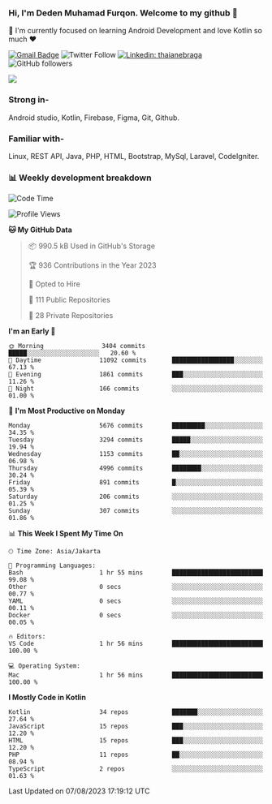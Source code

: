 ### Hi, I'm Deden Muhamad Furqon. Welcome to my github 👋

<!--
**furqoncreative/furqoncreative** is a ✨ _special_ ✨ repository because its `README.md` (this file) appears on your GitHub profile.

Here are some ideas to get you started:

- 🔭 I’m currently working on ...
- 👯 I’m looking to collaborate on ...
- 🤔 I’m looking for help with ...
- 💬 Ask me about ...
- 📫 How to reach me: ...
- 😄 Pronouns: ...
- ⚡ Fun fact: ...
-->

  🌱 I'm currently focused on learning Android Development and love Kotlin so much ❤ 

[![Gmail Badge](https://img.shields.io/badge/-furqoncreative24@gmail.com-c14438?style=flat-square&logo=Gmail&logoColor=white&link=mailto:furqoncreative24@gmail.com)](mailto:furqoncreative24@gmail.com)
![Twitter Follow](https://img.shields.io/twitter/follow/furqoncreative?label=Follow)
[![Linkedin: thaianebraga](https://img.shields.io/badge/-Deden_Muhamad_Furqon-blue?style=flat-square&logo=Linkedin&logoColor=white&link=https://www.linkedin.com/in/anmol-p-singh/)](https://www.linkedin.com/in/furqoncreative/)
![GitHub followers](https://img.shields.io/github/followers/furqoncreative?label=Follow&style=social)

<img src="https://github-readme-stats.sera5-dev.vercel.app/api?username=furqoncreative&hide=stars&show_icons=true&count_private=true&include_all_commits=true&title_color=#008080&icon_color=#008080&hide_border=true" width="">

### Strong in-

Android studio, Kotlin, Firebase, Figma, Git, Github.

### Familiar with-
Linux, REST API, Java, PHP, HTML, Bootstrap, MySql, Laravel, CodeIgniter.

### 📊 Weekly development breakdown

<!--START_SECTION:waka-->
![Code Time](http://img.shields.io/badge/Code%20Time-1%2C291%20hrs%2018%20mins-blue)

![Profile Views](http://img.shields.io/badge/Profile%20Views-0-blue)

**🐱 My GitHub Data** 

> 📦 990.5 kB Used in GitHub's Storage 
 > 
> 🏆 936 Contributions in the Year 2023
 > 
> 💼 Opted to Hire
 > 
> 📜 111 Public Repositories 
 > 
> 🔑 28 Private Repositories 
 > 
**I'm an Early 🐤** 

```text
🌞 Morning                3404 commits        █████░░░░░░░░░░░░░░░░░░░░   20.60 % 
🌆 Daytime                11092 commits       █████████████████░░░░░░░░   67.13 % 
🌃 Evening                1861 commits        ███░░░░░░░░░░░░░░░░░░░░░░   11.26 % 
🌙 Night                  166 commits         ░░░░░░░░░░░░░░░░░░░░░░░░░   01.00 % 
```
📅 **I'm Most Productive on Monday** 

```text
Monday                   5676 commits        █████████░░░░░░░░░░░░░░░░   34.35 % 
Tuesday                  3294 commits        █████░░░░░░░░░░░░░░░░░░░░   19.94 % 
Wednesday                1153 commits        ██░░░░░░░░░░░░░░░░░░░░░░░   06.98 % 
Thursday                 4996 commits        ████████░░░░░░░░░░░░░░░░░   30.24 % 
Friday                   891 commits         █░░░░░░░░░░░░░░░░░░░░░░░░   05.39 % 
Saturday                 206 commits         ░░░░░░░░░░░░░░░░░░░░░░░░░   01.25 % 
Sunday                   307 commits         ░░░░░░░░░░░░░░░░░░░░░░░░░   01.86 % 
```


📊 **This Week I Spent My Time On** 

```text
🕑︎ Time Zone: Asia/Jakarta

💬 Programming Languages: 
Bash                     1 hr 55 mins        █████████████████████████   99.08 % 
Other                    0 secs              ░░░░░░░░░░░░░░░░░░░░░░░░░   00.77 % 
YAML                     0 secs              ░░░░░░░░░░░░░░░░░░░░░░░░░   00.11 % 
Docker                   0 secs              ░░░░░░░░░░░░░░░░░░░░░░░░░   00.05 % 

🔥 Editors: 
VS Code                  1 hr 56 mins        █████████████████████████   100.00 % 

💻 Operating System: 
Mac                      1 hr 56 mins        █████████████████████████   100.00 % 
```

**I Mostly Code in Kotlin** 

```text
Kotlin                   34 repos            ███████░░░░░░░░░░░░░░░░░░   27.64 % 
JavaScript               15 repos            ███░░░░░░░░░░░░░░░░░░░░░░   12.20 % 
HTML                     15 repos            ███░░░░░░░░░░░░░░░░░░░░░░   12.20 % 
PHP                      11 repos            ██░░░░░░░░░░░░░░░░░░░░░░░   08.94 % 
TypeScript               2 repos             ░░░░░░░░░░░░░░░░░░░░░░░░░   01.63 % 
```




 Last Updated on 07/08/2023 17:19:12 UTC
<!--END_SECTION:waka-->
